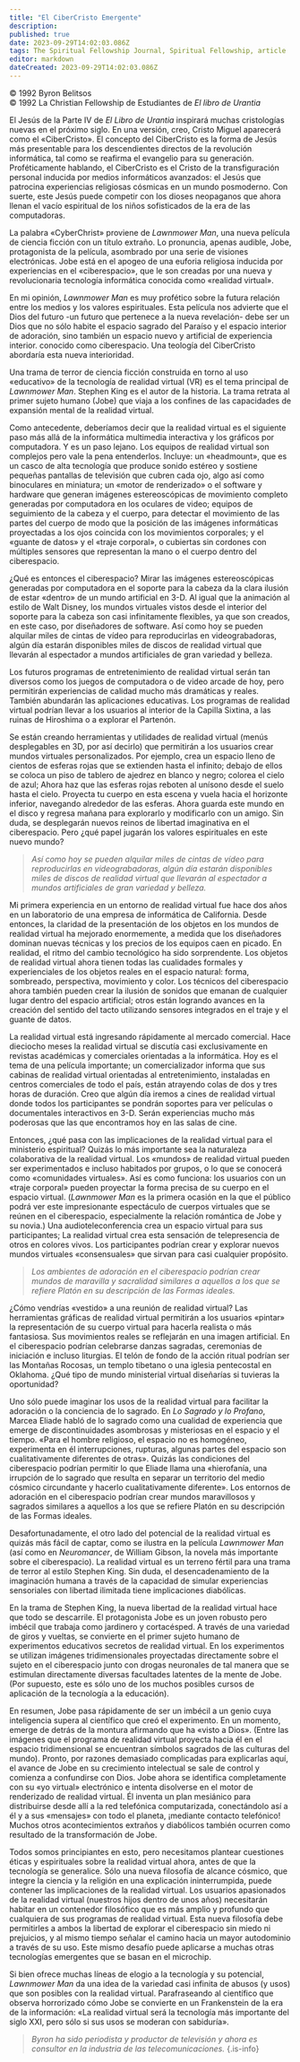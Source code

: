 ```yaml
---
title: "El CiberCristo Emergente"
description: 
published: true
date: 2023-09-29T14:02:03.086Z
tags: The Spiritual Fellowship Journal, Spiritual Fellowship, article
editor: markdown
dateCreated: 2023-09-29T14:02:03.086Z
---
```


<p class="v-card v-sheet theme--light grey lighten-3 px-2">© 1992 Byron Belitsos<br>© 1992 La Christian Fellowship de Estudiantes de <i>El libro de Urantia</i></p>


El Jesús de la Parte IV de _El Libro de Urantia_ inspirará muchas cristologías nuevas en el próximo siglo. En una versión, creo, Cristo Miguel aparecerá como el «CiberCristo». El concepto del CiberCristo es la forma de Jesús más presentable para los descendientes directos de la revolución informática, tal como se reafirma el evangelio para su generación. Proféticamente hablando, el CiberCristo es el Cristo de la transfiguración personal inducida por medios informáticos avanzados: el Jesús que patrocina experiencias religiosas cósmicas en un mundo posmoderno. Con suerte, este Jesús puede competir con los dioses neopaganos que ahora llenan el vacío espiritual de los niños sofisticados de la era de las computadoras.

La palabra «CyberChrist» proviene de _Lawnmower Man_, una nueva película de ciencia ficción con un título extraño. Lo pronuncia, apenas audible, Jobe, protagonista de la película, asombrado por una serie de visiones electrónicas. Jobe está en el apogeo de una euforia religiosa inducida por experiencias en el «ciberespacio», que le son creadas por una nueva y revolucionaria tecnología informática conocida como «realidad virtual».

En mi opinión, _Lawnmower Man_ es muy profético sobre la futura relación entre los medios y los valores espirituales. Esta película nos advierte que el Dios del futuro -un futuro que pertenece a la nueva revelación- debe ser un Dios que no sólo habite el espacio sagrado del Paraíso y el espacio interior de adoración, sino también un espacio nuevo y artificial de experiencia interior. conocido como ciberespacio. Una teología del CiberCristo abordaría esta nueva interioridad.

Una trama de terror de ciencia ficción construida en torno al uso «educativo» de la tecnología de realidad virtual (VR) es el tema principal de _Lawnmower Man_. Stephen King es el autor de la historia. La trama retrata al primer sujeto humano (Jobe) que viaja a los confines de las capacidades de expansión mental de la realidad virtual.

Como antecedente, deberíamos decir que la realidad virtual es el siguiente paso más allá de la informática multimedia interactiva y los gráficos por computadora. Y es un paso lejano. Los equipos de realidad virtual son complejos pero vale la pena entenderlos. Incluye: un «headmount», que es un casco de alta tecnología que produce sonido estéreo y sostiene pequeñas pantallas de televisión que cubren cada ojo, algo así como binoculares en miniatura; un «motor de renderizado» o el software y hardware que generan imágenes estereoscópicas de movimiento completo generadas por computadora en los oculares de video; equipos de seguimiento de la cabeza y el cuerpo, para detectar el movimiento de las partes del cuerpo de modo que la posición de las imágenes informáticas proyectadas a los ojos coincida con los movimientos corporales; y el «guante de datos» y el «traje corporal», o cubiertas sin cordones con múltiples sensores que representan la mano o el cuerpo dentro del ciberespacio.

¿Qué es entonces el ciberespacio? Mirar las imágenes estereoscópicas generadas por computadora en el soporte para la cabeza da la clara ilusión de estar «dentro» de un mundo artificial en 3-D. Al igual que la animación al estilo de Walt Disney, los mundos virtuales vistos desde el interior del soporte para la cabeza son casi infinitamente flexibles, ya que son creados, en este caso, por diseñadores de software. Así como hoy se pueden alquilar miles de cintas de vídeo para reproducirlas en videograbadoras, algún día estarán disponibles miles de discos de realidad virtual que llevarán al espectador a mundos artificiales de gran variedad y belleza.

Los futuros programas de entretenimiento de realidad virtual serán tan diversos como los juegos de computadora o de video arcade de hoy, pero permitirán experiencias de calidad mucho más dramáticas y reales. También abundarán las aplicaciones educativas. Los programas de realidad virtual podrían llevar a los usuarios al interior de la Capilla Sixtina, a las ruinas de Hiroshima o a explorar el Partenón.

Se están creando herramientas y utilidades de realidad virtual (menús desplegables en 3D, por así decirlo) que permitirán a los usuarios crear mundos virtuales personalizados. Por ejemplo, crea un espacio lleno de cientos de esferas rojas que se extienden hasta el infinito; debajo de ellos se coloca un piso de tablero de ajedrez en blanco y negro; colorea el cielo de azul; Ahora haz que las esferas rojas reboten al unísono desde el suelo hasta el cielo. Proyecta tu cuerpo en esta escena y vuela hacia el horizonte inferior, navegando alrededor de las esferas. Ahora guarda este mundo en el disco y regresa mañana para explorarlo y modificarlo con un amigo. Sin duda, se desplegarán nuevos reinos de libertad imaginativa en el ciberespacio. Pero ¿qué papel jugarán los valores espirituales en este nuevo mundo?

> _Así como hoy se pueden alquilar miles de cintas de vídeo para reproducirlas en videograbadoras, algún día estarán disponibles miles de discos de realidad virtual que llevarán al espectador a mundos artificiales de gran variedad y belleza._

Mi primera experiencia en un entorno de realidad virtual fue hace dos años en un laboratorio de una empresa de informática de California. Desde entonces, la claridad de la presentación de los objetos en los mundos de realidad virtual ha mejorado enormemente, a medida que los diseñadores dominan nuevas técnicas y los precios de los equipos caen en picado. En realidad, el ritmo del cambio tecnológico ha sido sorprendente. Los objetos de realidad virtual ahora tienen todas las cualidades formales y experienciales de los objetos reales en el espacio natural: forma, sombreado, perspectiva, movimiento y color. Los técnicos del ciberespacio ahora también pueden crear la ilusión de sonidos que emanan de cualquier lugar dentro del espacio artificial; otros están logrando avances en la creación del sentido del tacto utilizando sensores integrados en el traje y el guante de datos.

La realidad virtual está ingresando rápidamente al mercado comercial. Hace dieciocho meses la realidad virtual se discutía casi exclusivamente en revistas académicas y comerciales orientadas a la informática. Hoy es el tema de una película importante; un comercializador informa que sus cabinas de realidad virtual orientadas al entretenimiento, instaladas en centros comerciales de todo el país, están atrayendo colas de dos y tres horas de duración. Creo que algún día iremos a cines de realidad virtual donde todos los participantes se pondrán soportes para ver películas o documentales interactivos en 3-D. Serán experiencias mucho más poderosas que las que encontramos hoy en las salas de cine.

Entonces, ¿qué pasa con las implicaciones de la realidad virtual para el ministerio espiritual? Quizás lo más importante sea la naturaleza colaborativa de la realidad virtual. Los «mundos» de realidad virtual pueden ser experimentados e incluso habitados por grupos, o lo que se conocerá como «comunidades virtuales». Así es como funciona: los usuarios con un «traje corporal» pueden proyectar la forma precisa de su cuerpo en el espacio virtual. (_Lawnmower Man_ es la primera ocasión en la que el público podrá ver este impresionante espectáculo de cuerpos virtuales que se reúnen en el ciberespacio, especialmente la relación romántica de Jobe y su novia.) Una audioteleconferencia crea un espacio virtual para sus participantes; La realidad virtual crea esta sensación de telepresencia de otros en colores vivos. Los participantes podrían crear y explorar nuevos mundos virtuales «consensuales» que sirvan para casi cualquier propósito.

> _Los ambientes de adoración en el ciberespacio podrían crear mundos de maravilla y sacralidad similares a aquellos a los que se refiere Platón en su descripción de las Formas ideales._

¿Cómo vendrías «vestido» a una reunión de realidad virtual? Las herramientas gráficas de realidad virtual permitirán a los usuarios «pintar» la representación de su cuerpo virtual para hacerla realista o más fantasiosa. Sus movimientos reales se reflejarán en una imagen artificial. En el ciberespacio podrían celebrarse danzas sagradas, ceremonias de iniciación e incluso liturgias. El telón de fondo de la acción ritual podrían ser las Montañas Rocosas, un templo tibetano o una iglesia pentecostal en Oklahoma. ¿Qué tipo de mundo ministerial virtual diseñarías si tuvieras la oportunidad?

Uno sólo puede imaginar los usos de la realidad virtual para facilitar la adoración o la conciencia de lo sagrado. En _Lo Sagrado y lo Profano_, Marcea Eliade habló de lo sagrado como una cualidad de experiencia que emerge de discontinuidades asombrosas y misteriosas en el espacio y el tiempo. «Para el hombre religioso, el espacio no es homogéneo, experimenta en él interrupciones, rupturas, algunas partes del espacio son cualitativamente diferentes de otras». Quizás las condiciones del ciberespacio podrían permitir lo que Eliade llama una «hierofanía, una irrupción de lo sagrado que resulta en separar un territorio del medio cósmico circundante y hacerlo cualitativamente diferente». Los entornos de adoración en el ciberespacio podrían crear mundos maravillosos y sagrados similares a aquellos a los que se refiere Platón en su descripción de las Formas ideales.

Desafortunadamente, el otro lado del potencial de la realidad virtual es quizás más fácil de captar, como se ilustra en la película _Lawnmower Man_ (así como en _Neuromancer_, de William Gibson, la novela más importante sobre el ciberespacio). La realidad virtual es un terreno fértil para una trama de terror al estilo Stephen King. Sin duda, el desencadenamiento de la imaginación humana a través de la capacidad de simular experiencias sensoriales con libertad ilimitada tiene implicaciones diabólicas.

En la trama de Stephen King, la nueva libertad de la realidad virtual hace que todo se descarrile. El protagonista Jobe es un joven robusto pero imbécil que trabaja como jardinero y cortacésped. A través de una variedad de giros y vueltas, se convierte en el primer sujeto humano de experimentos educativos secretos de realidad virtual. En los experimentos se utilizan imágenes tridimensionales proyectadas directamente sobre el sujeto en el ciberespacio junto con drogas neuronales de tal manera que se estimulan directamente diversas facultades latentes de la mente de Jobe. (Por supuesto, este es sólo uno de los muchos posibles cursos de aplicación de la tecnología a la educación).

En resumen, Jobe pasa rápidamente de ser un imbécil a un genio cuya inteligencia supera al científico que creó el experimento. En un momento, emerge de detrás de la montura afirmando que ha «visto a Dios». (Entre las imágenes que el programa de realidad virtual proyecta hacia él en el espacio tridimensional se encuentran símbolos sagrados de las culturas del mundo). Pronto, por razones demasiado complicadas para explicarlas aquí, el avance de Jobe en su crecimiento intelectual se sale de control y comienza a confundirse con Dios. Jobe ahora se identifica completamente con su «yo virtual» electrónico e intenta disolverse en el motor de renderizado de realidad virtual. Él inventa un plan mesiánico para distribuirse desde allí a la red telefónica computarizada, conectándolo así a él y a sus «mensajes» con todo el planeta, ¡mediante contacto telefónico! Muchos otros acontecimientos extraños y diabólicos también ocurren como resultado de la transformación de Jobe.

Todos somos principiantes en esto, pero necesitamos plantear cuestiones éticas y espirituales sobre la realidad virtual ahora, antes de que la tecnología se generalice. Sólo una nueva filosofía de alcance cósmico, que integre la ciencia y la religión en una explicación ininterrumpida, puede contener las implicaciones de la realidad virtual. Los usuarios apasionados de la realidad virtual (nuestros hijos dentro de unos años) necesitarán habitar en un contenedor filosófico que es más amplio y profundo que cualquiera de sus programas de realidad virtual. Esta nueva filosofía debe permitirles a ambos la libertad de explorar el ciberespacio sin miedo ni prejuicios, y al mismo tiempo señalar el camino hacia un mayor autodominio a través de su uso. Este mismo desafío puede aplicarse a muchas otras tecnologías emergentes que se basan en el microchip.

Si bien ofrece muchas líneas de elogio a la tecnología y su potencial, _Lawnmower Man_ da una idea de la variedad casi infinita de abusos (y usos) que son posibles con la realidad virtual. Parafraseando al científico que observa horrorizado cómo Jobe se convierte en un Frankenstein de la era de la información: «La realidad virtual será la tecnología más importante del siglo XXI, pero sólo si sus usos se moderan con sabiduría».

> _Byron ha sido periodista y productor de televisión y ahora es consultor en la industria de las telecomunicaciones._
{.is-info}

